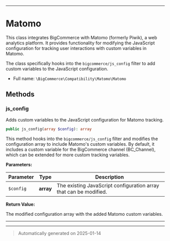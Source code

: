 ***

# Matomo

This class integrates BigCommerce with Matomo (formerly Piwik), a web analytics platform. It provides functionality for
modifying the JavaScript configuration for tracking user interactions with custom variables in Matomo.

The class specifically hooks into the `bigcommerce/js_config` filter to add custom variables to the JavaScript configuration.

* Full name: `\BigCommerce\Compatibility\Matomo\Matomo`




## Methods


### js_config

Adds custom variables to the JavaScript configuration for Matomo tracking.

```php
public js_config(array $config): array
```

This method hooks into the `bigcommerce/js_config` filter and modifies the configuration array to include Matomo's
custom variables. By default, it includes a custom variable for the BigCommerce channel (BC_Channel), which can be extended
for more custom tracking variables.






**Parameters:**

| Parameter | Type | Description |
|-----------|------|-------------|
| `$config` | **array** | The existing JavaScript configuration array that can be modified. |


**Return Value:**

The modified configuration array with the added Matomo custom variables.




***


***
> Automatically generated on 2025-01-14
